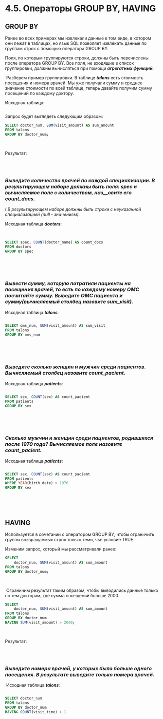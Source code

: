 # 4.5. Операторы GROUP BY, HAVING

## GROUP BY

Ранее во всех примерах мы извлекали данные в том виде, в котором они лежат в таблицах, но язык SQL позволяет извлекать данные по группам строк с помощью оператора GROUP BY.

Поля, по которым группируются строки, должны быть перечислены после оператора GROUP BY. Все поля, не входящие в список группировки, должны вычисляться при помощи _**агрегатных функций.**_

 ​​Разберем пример группировки. ​​​​В таблице _**talons**_ есть стоимость посещения и номера врачей. Мы уже получали сумму и среднее значение стоимости по всей таблице, теперь давайте получим сумму посещений по каждому доктору.

Исходная таблица:

<image src="/img/4.5. pic1.png" alt="">
<br>

Запрос будет выглядеть следующим образом:

```sql
SELECT doctor_num, SUM(visit_amount) AS sum_amount
FROM talons
GROUP BY doctor_num;
```
<br>

Результат:

<image src="/img/4.5. pic2.png" alt="">
<br>
<br>
<br>

### _**Выведите количество врачей по каждой специализации. В результирующем наборе должны быть поля: spec и вычисляемое поле с количеством, наз**__**овите его count_docs.**_

_! В результирующем наборе должны быть строки с неуказанной специализацией (null - значением)._

Исходная таблица _**doctors**_:

<image src="/img/4.5. pic3.png" alt="">
<br>
<br>

```sql
SELECT spec, COUNT(doctor_name) AS count_docs
FROM doctors
GROUP BY spec
```
<br>
<br>
<br>

### _**Вывести сумму, которую потратили пациенты на посещения врачей, то есть по каждому номеру ОМС посчитайте сумму. Выведите ОМС пациента и сумму(вычисляемый столбец назовите sum_visit).**_

Исходная таблица _**talons**_:

<image src="/img/4.5. pic4.png" alt="">
<br>

```sql
SELECT oms_num, SUM(visit_amount) AS sum_visit
FROM talons
GROUP BY oms_num
```
<br>
<br>
<br>

### _**Выведите сколько женщин и мужчин среди пациентов. Вычисляемый столбец назовите count_pacient.**_

Исходная таблица **_patients_**:

<image src="/img/4.5. pic5.png" alt="">
<br>

```sql
SELECT sex, COUNT(sex) AS count_pacient
FROM patients
GROUP BY sex
```
<br>
<br>
<br>

### _**Сколько мужчин и женщин среди пациентов, родившихся после 1970 года? Вычисляемое поле назовите count_pacient.**_

Исходная таблица _**patients**_:

<image src="/img/4.5. pic6.png" alt="">
<br>

```sql
SELECT sex, COUNT(sex) AS count_pacient
FROM patients
WHERE YEAR(birth_date) > 1970
GROUP BY sex
```
<br>
<br>
<br>

## HAVING 

Используется в сочетании с оператором GROUP BY, чтобы ограничить группы возвращаемых строк только теми, чье условие TRUE.

Изменим запрос, который мы рассматривали ранее:

```sql
SELECT 
	doctor_num, SUM(visit_amount) AS sum_amount
FROM talons
GROUP BY doctor_num;
```
<br>

 Ограничим результат таким образом, чтобы выводились данные только по тем докторам, где сумма посещений больше 2000.

```sql
SELECT 
	doctor_num, SUM(visit_amount) AS sum_amount
FROM talons
GROUP BY doctor_num
HAVING SUM(visit_amount) > 2000;
```
<br>

Результат:

<image src="/img/4.5. pic7.png" alt="">
<br>
<br>
<br>

### _**Выведите номера врачей, у которых было больше одного посещения. В результате выведите только номера врачей.**_

 Исходная таблица _**talons**_:

<image src="/img/4.5. pic8.png" alt="">
<br>

```sql
SELECT doctor_num
FROM talons
GROUP BY doctor_num
HAVING COUNT(visit_time) > 1
```
